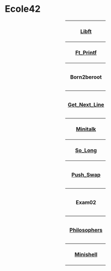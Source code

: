 # Ecole42



<div align="center";>
<body>
<table style="width:25%";>
  <tr>
	  <th> <a href="https://github.com/benbaho/Libft.h">Libft</a></th>
    <td href="https://github.com/JaeSeoKim/badge42"><img src="https://badge42.vercel.app/api/v2/cl6z2b7h700110hmaifbxnscx/project/2473050" alt="bdurmus's 42 Libft Score" /></td>
    </tr>
    <tr>
	    <th style="width:50%"><a href="https://github.com/benbaho/ft_printf">Ft_Printf</a></th>
    <td href="https://github.com/JaeSeoKim/badge42"><img src="https://badge42.vercel.app/api/v2/cl6z2b7h700110hmaifbxnscx/project/2508310" alt="bdurmus's 42 ft_printf Score" /></td>
    </tr>
    <tr>
	<th style="width:50%">Born2beroot</th>
    <td href="https://github.com/JaeSeoKim/badge42"><img src="https://badge42.vercel.app/api/v2/cl6z2b7h700110hmaifbxnscx/project/2513275" alt="bdurmus's 42 Born2beroot Score" /></td>
    </tr>
    <tr>
	    <th style="width:50%"><a href="https://github.com/benbaho/get_next_line">Get_Next_Line</a></th>
    <td href="https://github.com/JaeSeoKim/badge42"><img src="https://badge42.vercel.app/api/v2/cl6z2b7h700110hmaifbxnscx/project/2506163" alt="bdurmus's 42 get_next_line Score" /></td>
    </td>
    </tr>
    <tr>
	<th style="width:50%"><a href="https://github.com/benbaho/Minitalk-42">Minitalk</a></th>
    <td href="https://github.com/JaeSeoKim/badge42"><img src="https://badge42.vercel.app/api/v2/cl6z2b7h700110hmaifbxnscx/project/2542963" alt="bdurmus's 42 minitalk Score" /></td>
    </tr>
    <tr>
	<th style="width:50%"><a href="https://github.com/benbaho/so_long-42">So_Long</a></th>
    <td href="https://github.com/JaeSeoKim/badge42"><img src="https://badge42.vercel.app/api/v2/cl6z2b7h700110hmaifbxnscx/project/2537957" alt="bdurmus's 42 so_long Score" /></td>
    </tr>
    <tr>
	<th style="width:50%"><a href="https://github.com/benbaho/Push_swap">Push_Swap</a></th>
    <td href="https://github.com/JaeSeoKim/badge42"><img src="https://badge42.vercel.app/api/v2/cl6z2b7h700110hmaifbxnscx/project/2542966" alt="bdurmus's 42 push_swap Score" /></td>
    </tr>
    <tr>
    <th>Exam02</th>
    <td href="https://github.com/JaeSeoKim/badge42"><img src="https://badge42.vercel.app/api/v2/cl6z2b7h700110hmaifbxnscx/project/2566475" alt="bdurmus's 42 Exam Rank 02 Score" /></td>
    </tr>
	<tr>
	<th style="width:50%"><a href="https://github.com/benbaho/Philosophers">Philosophers</a></th>
    <td href="https://github.com/JaeSeoKim/badge42"><img src="https://badge42.vercel.app/api/v2/cl6z2b7h700110hmaifbxnscx/project/2753344" alt="bdurmus's 42 Philosophers Score" /></td>
    </tr>
    <tr>
	<th style="width:50%"><a href="https://github.com/benbaho/Minishell">Minishell</a></th>
    <td href="https://github.com/JaeSeoKim/badge42"><img src="https://badge42.vercel.app/api/v2/cl6z2b7h700110hmaifbxnscx/project/2753343" alt="bdurmus's 42 minishell Score" /></td>
    </tr>
</table>

</body>
</div>
